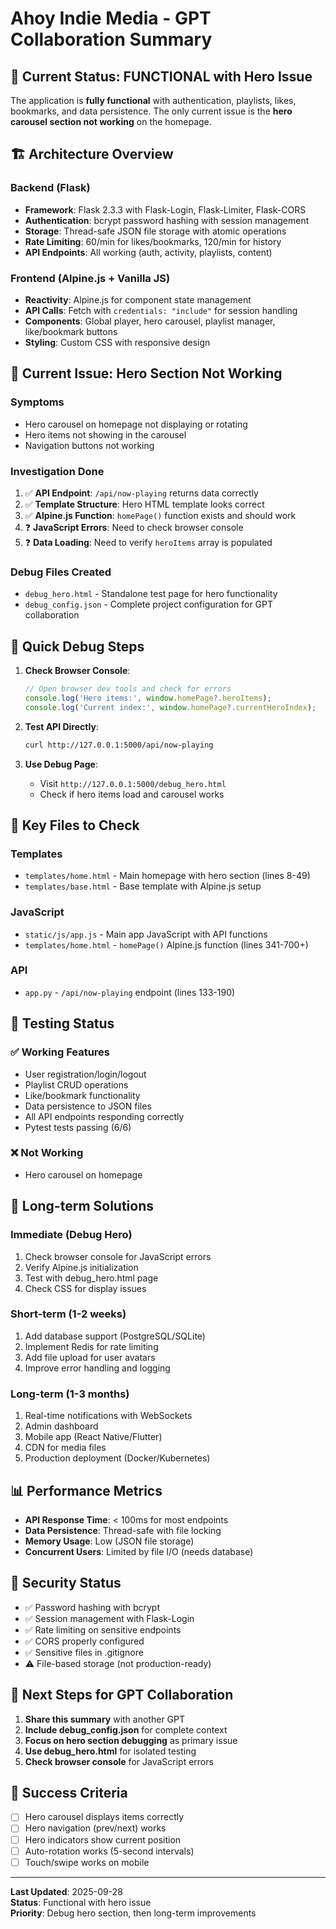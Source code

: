 # Ahoy Indie Media - GPT Collaboration Summary

## 🎯 **Current Status: FUNCTIONAL with Hero Issue**

The application is **fully functional** with authentication, playlists, likes, bookmarks, and data persistence. The only current issue is the **hero carousel section not working** on the homepage.

## 🏗️ **Architecture Overview**

### Backend (Flask)
- **Framework**: Flask 2.3.3 with Flask-Login, Flask-Limiter, Flask-CORS
- **Authentication**: bcrypt password hashing with session management
- **Storage**: Thread-safe JSON file storage with atomic operations
- **Rate Limiting**: 60/min for likes/bookmarks, 120/min for history
- **API Endpoints**: All working (auth, activity, playlists, content)

### Frontend (Alpine.js + Vanilla JS)
- **Reactivity**: Alpine.js for component state management
- **API Calls**: Fetch with `credentials: "include"` for session handling
- **Components**: Global player, hero carousel, playlist manager, like/bookmark buttons
- **Styling**: Custom CSS with responsive design

## 🐛 **Current Issue: Hero Section Not Working**

### Symptoms
- Hero carousel on homepage not displaying or rotating
- Hero items not showing in the carousel
- Navigation buttons not working

### Investigation Done
1. ✅ **API Endpoint**: `/api/now-playing` returns data correctly
2. ✅ **Template Structure**: Hero HTML template looks correct
3. ✅ **Alpine.js Function**: `homePage()` function exists and should work
4. ❓ **JavaScript Errors**: Need to check browser console
5. ❓ **Data Loading**: Need to verify `heroItems` array is populated

### Debug Files Created
- `debug_hero.html` - Standalone test page for hero functionality
- `debug_config.json` - Complete project configuration for GPT collaboration

## 🔧 **Quick Debug Steps**

1. **Check Browser Console**:
   ```javascript
   // Open browser dev tools and check for errors
   console.log('Hero items:', window.homePage?.heroItems);
   console.log('Current index:', window.homePage?.currentHeroIndex);
   ```

2. **Test API Directly**:
   ```bash
   curl http://127.0.0.1:5000/api/now-playing
   ```

3. **Use Debug Page**:
   - Visit `http://127.0.0.1:5000/debug_hero.html`
   - Check if hero items load and carousel works

## 📁 **Key Files to Check**

### Templates
- `templates/home.html` - Main homepage with hero section (lines 8-49)
- `templates/base.html` - Base template with Alpine.js setup

### JavaScript
- `static/js/app.js` - Main app JavaScript with API functions
- `templates/home.html` - `homePage()` Alpine.js function (lines 341-700+)

### API
- `app.py` - `/api/now-playing` endpoint (lines 133-190)

## 🧪 **Testing Status**

### ✅ Working Features
- User registration/login/logout
- Playlist CRUD operations
- Like/bookmark functionality
- Data persistence to JSON files
- All API endpoints responding correctly
- Pytest tests passing (6/6)

### ❌ Not Working
- Hero carousel on homepage

## 🚀 **Long-term Solutions**

### Immediate (Debug Hero)
1. Check browser console for JavaScript errors
2. Verify Alpine.js initialization
3. Test with debug_hero.html page
4. Check CSS for display issues

### Short-term (1-2 weeks)
1. Add database support (PostgreSQL/SQLite)
2. Implement Redis for rate limiting
3. Add file upload for user avatars
4. Improve error handling and logging

### Long-term (1-3 months)
1. Real-time notifications with WebSockets
2. Admin dashboard
3. Mobile app (React Native/Flutter)
4. CDN for media files
5. Production deployment (Docker/Kubernetes)

## 📊 **Performance Metrics**

- **API Response Time**: < 100ms for most endpoints
- **Data Persistence**: Thread-safe with file locking
- **Memory Usage**: Low (JSON file storage)
- **Concurrent Users**: Limited by file I/O (needs database)

## 🔐 **Security Status**

- ✅ Password hashing with bcrypt
- ✅ Session management with Flask-Login
- ✅ Rate limiting on sensitive endpoints
- ✅ CORS properly configured
- ✅ Sensitive files in .gitignore
- ⚠️ File-based storage (not production-ready)

## 📝 **Next Steps for GPT Collaboration**

1. **Share this summary** with another GPT
2. **Include debug_config.json** for complete context
3. **Focus on hero section debugging** as primary issue
4. **Use debug_hero.html** for isolated testing
5. **Check browser console** for JavaScript errors

## 🎯 **Success Criteria**

- [ ] Hero carousel displays items correctly
- [ ] Hero navigation (prev/next) works
- [ ] Hero indicators show current position
- [ ] Auto-rotation works (5-second intervals)
- [ ] Touch/swipe works on mobile

---

**Last Updated**: 2025-09-28  
**Status**: Functional with hero issue  
**Priority**: Debug hero section, then long-term improvements
